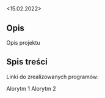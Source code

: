 # <Informatyka>
<Stasiak Aleksander> <15.02.2022>

## Opis

Opis projektu

## Spis treści

Linki do zrealizowanych programów:

Alorytm 1
Alorytm 2